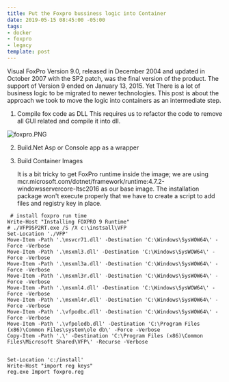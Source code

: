 ```yaml
---
title: Put the Foxpro bussiness logic into Container
date: 2019-05-15 08:45:00 -05:00
tags:
- docker
- foxpro
- legacy
template: post
---
```


Visual FoxPro Version 9.0, released in December 2004 and updated in October 2007 with the SP2 patch, was the final version of the product.  The support of Version 9 ended on January 13, 2015. Yet There is a lot of business logic to be migrated to newer technologies. This post is about the approach we took to move the logic into containers as an intermediate step.

<!--more-->
1. Compile fox code as DLL
  This requires us to refactor the code to remove all GUI related and compile it into dll.

  ![foxpro.PNG](/images/uploads/foxpro.PNG)
   
2. Build.Net Asp or Console app as a wrapper

3. Build Container Images
  
    It is a bit tricky to get FoxPro runtime inside the image; we are using mcr.microsoft.com/dotnet/framework/runtime:4.7.2-windowsservercore-ltsc2016 as our base image. The installation package won't execute properly that we have to create a script to add files and registry key in place.

~~~
 # install foxpro run time
Write-Host "Installing FOXPRO 9 Runtime"
# ./VFP9SP2RT.exe /S /X c:\instsall\VFP
Set-Location './VFP'
Move-Item -Path '.\msvcr71.dll' -Destination 'C:\Windows\SysWOW64\' -Force -Verbose
Move-Item -Path '.\msxml3.dll' -Destination 'C:\Windows\SysWOW64\' -Force -Verbose
Move-Item -Path '.\msxml3a.dll' -Destination 'C:\Windows\SysWOW64\' -Force -Verbose
Move-Item -Path '.\msxml3r.dll' -Destination 'C:\Windows\SysWOW64\' -Force -Verbose
Move-Item -Path '.\msxml4.dll' -Destination 'C:\Windows\SysWOW64\' -Force -Verbose
Move-Item -Path '.\msxml4r.dll' -Destination 'C:\Windows\SysWOW64\' -Force -Verbose
Move-Item -Path '.\vfpodbc.dll' -Destination 'C:\Windows\SysWOW64\' -Force -Verbose
Move-Item -Path '.\vfpoledb.dll' -Destination 'C:\Program Files (x86)\Common Files\system\ole db\' -Force -Verbose
Copy-Item -Path '.\' -Destination 'C:\Program Files (x86)\Common Files\Microsoft Shared\VFP\' -Recurse -Verbose


Set-Location 'c:/install'
Write-Host "import reg keys"
reg.exe Import foxpro.reg
~~~